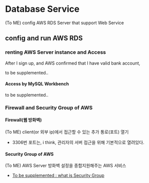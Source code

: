 # Database Service
(To ME) config AWS RDS Server that support Web Service

## config and run AWS RDS

### renting AWS Server instance and Access
After I sign up, and AWS confirmed that I have valid bank account,

to be supplemented..

#### Access by MySQL Workbench

to be supplemented..

### Firewall and Security Group of AWS

#### Firewall(웹 방화벽)
(To ME) client(or 외부 ip)에서 접근할 수 있는 추가 통로(포트) 열기

* 3306번 포트는, i think, 관리자의 서버 접근을 위해 기본적으로 열려있다.

#### Security Group of AWS
(To ME) AWS Server 방화벽 설정을 종합지원해주는 AWS 서비스

* [To be supplemented : what is Security Group](https://m.blog.naver.com/PostView.naver?isHttpsRedirect=true&blogId=jwyoon25&logNo=221498209697)